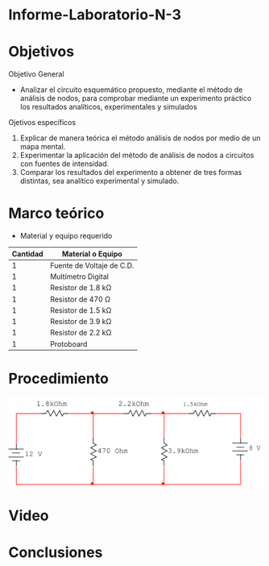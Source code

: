 # Informe-Laboratorio-N-3

# Objetivos

Objetivo General

- Analizar el circuito esquemático propuesto, mediante el método de análisis de nodos, para comprobar mediante un experimento práctico los resultados analíticos, experimentales y simulados

Ojetivos específicos

1. Explicar de manera teórica el método análisis de nodos por medio de un mapa mental.
2. Experimentar la aplicación del método de análisis de nodos a circuitos con fuentes de intensidad.
3. Comparar los resultados del experimento a obtener de tres formas distintas, sea analítico experimental y simulado.

# Marco teórico 

- Material y equipo requerido

|Cantidad| Material o Equipo|
|--------|------------------|
|1| Fuente de Voltaje de C.D.|
|1| Multímetro Digital|
|1| Resistor de 1.8 kΩ|
|1| Resistor de 470 Ω|
|1| Resistor de 1.5 kΩ|
|1| Resistor de 3.9 kΩ|
|1| Resistor de 2.2 kΩ|
|1| Protoboard|

# Procedimiento
![](https://github.com/BENLLAMIN69/Informe-Laboratorio-N-3/blob/main/Ima/Captura%20de%20pantalla%202021-11-29%20181033.png)
# Video

# Conclusiones 
